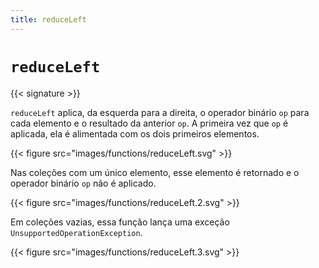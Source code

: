 ```yaml
---
title: reduceLeft
---
```


# `reduceLeft`

{{< signature >}}

`reduceLeft` aplica, da esquerda para a direita, o operador binário `op` para cada elemento e o resultado da anterior `op`.
A primeira vez que `op` é aplicada, ela é alimentada com os dois primeiros elementos.

{{< figure src="images/functions/reduceLeft.svg" >}}

Nas coleções com um único elemento, esse elemento é retornado e o operador binário `op` não é aplicado.

{{< figure src="images/functions/reduceLeft.2.svg" >}}

Em coleções vazias, essa função lança uma exceção `UnsupportedOperationException`.

{{< figure src="images/functions/reduceLeft.3.svg" >}}
